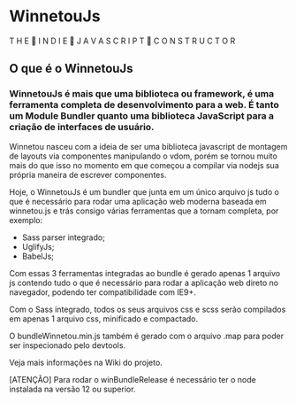 # WinnetouJs
T H E 🔸 I N D I E 🔸 J A V A S C R I P T 🔸 C O N S T R U C T O R


## O que é o WinnetouJs

### WinnetouJs é mais que uma biblioteca ou framework, é uma ferramenta completa de desenvolvimento para a web. É tanto um Module Bundler quanto uma biblioteca JavaScript para a criação de interfaces de usuário.

Winnetou nasceu com a ideia de ser uma biblioteca javascript de montagem de layouts via componentes manipulando o vdom, porém se tornou muito mais do que isso no momento em que começou a compilar via nodejs sua própria maneira de escrever componentes. 

Hoje, o WinnetouJs é um bundler que junta em um único arquivo js tudo o que é necessário para rodar uma aplicação web moderna baseada em winnetou.js e trás consigo várias ferramentas que a tornam completa, por exemplo:

 - Sass parser integrado;
 - UglifyJs;
 - BabelJs;

Com essas 3 ferramentas integradas ao bundle é gerado apenas 1 arquivo js contendo tudo o que é necessário para rodar a aplicação web direto no navegador, podendo ter compatibilidade com IE9+.

Com o Sass integrado, todos os seus arquivos css e scss serão compilados em apenas 1 arquivo css, minificado e compactado.

O bundleWinnetou.min.js também é gerado com o arquivo .map para poder ser inspecionado pelo devtools. 

Veja mais informações na Wiki do projeto.

[ATENÇÃO] Para rodar o winBundleRelease é necessário ter o node instalada na versão 12 ou superior.


